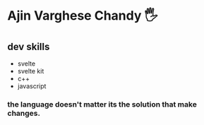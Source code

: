 # Ajin Varghese Chandy 🖐️

## dev skills
* svelte
* svelte kit
* c++
* javascript

### the language doesn't matter its the solution that make changes.
